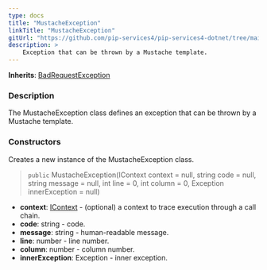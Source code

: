 ```yaml
---
type: docs
title: "MustacheException"
linkTitle: "MustacheException"
gitUrl: "https://github.com/pip-services4/pip-services4-dotnet/tree/main/pip-services4-expressions-dotnet"
description: > 
    Exception that can be thrown by a Mustache template.
---
```


**Inherits**: [BadRequestException](../../../commons/errors/bad_request_exception)

### Description

The MustacheException class defines an exception that can be thrown by a Mustache template.

### Constructors
Creates a new instance of the MustacheException class.

> `public` MustacheException(IContext context = null, string code = null, string message = null, int line = 0, int column = 0, Exception innerException = null)

- **context**: [IContext](../../../components/context/icontext) - (optional) a context to trace execution through a call chain.
- **code**: string - code.
- **message**: string - human-readable message.
- **line**: number - line number.
- **column**: number - column number.
- **innerException**: Exception - inner exception.
